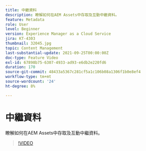 ```yaml
---
title: 中繼資料
description: 瞭解如何在AEM Assets中存取及互動中繼資料。
feature: Metadata
role: User
level: Beginner
version: Experience Manager as a Cloud Service
jira: KT-4303
thumbnail: 32045.jpg
topic: Content Management
last-substantial-update: 2021-09-25T00:00:00Z
doc-type: Feature Video
exl-id: 67898b75-6307-4933-ad93-e6db2e220fd6
duration: 170
source-git-commit: 48433a5367c281cf5a1c106b08a1306f1b0e8ef4
workflow-type: tm+mt
source-wordcount: '24'
ht-degree: 8%

---
```


# 中繼資料

瞭解如何在AEM Assets中存取及互動中繼資料。

>[!VIDEO](https://video.tv.adobe.com/v/32045?quality=12&learn=on)
